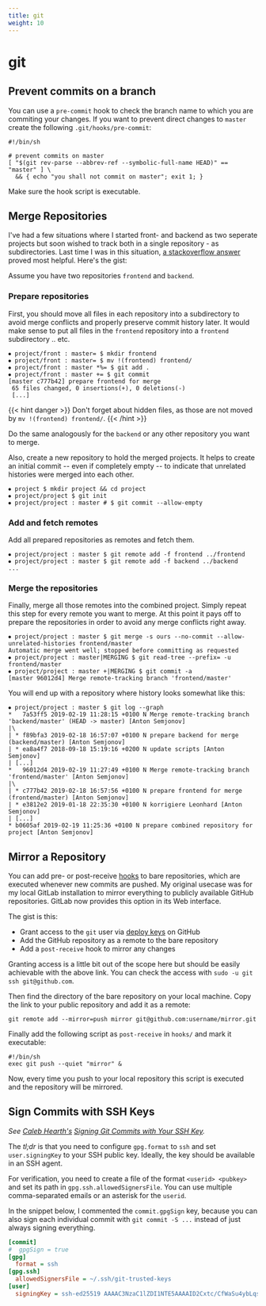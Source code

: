 ```yaml
---
title: git
weight: 10
---
```


# git


## Prevent commits on a branch

You can use a `pre-commit` hook to check the branch name to which you are commiting your changes. If
you want to prevent direct changes to `master` create the following `.git/hooks/pre-commit`:

```
#!/bin/sh

# prevent commits on master
[ "$(git rev-parse --abbrev-ref --symbolic-full-name HEAD)" == "master" ] \
  && { echo "you shall not commit on master"; exit 1; }
```

Make sure the hook script is executable.



## Merge Repositories

I've had a few situations where I started front- and backend as two seperate projects but soon
wished to track both in a single repository - as subdirectories. Last time I was in this situation,
[a stackoverflow answer](https://stackoverflow.com/a/6442034) proved most helpful. Here's the gist:

Assume you have two repositories `frontend` and `backend`.

### Prepare repositories

First, you should move all files in each repository into a subdirectory to avoid merge conflicts and
properly preserve commit history later. It would make sense to put all files in the `frontend`
repository into a `frontend` subdirectory .. etc.

```
⦁ project/front : master= $ mkdir frontend
⦁ project/front : master= $ mv !(frontend) frontend/
⦁ project/front : master *%= $ git add .
⦁ project/front : master += $ git commit
[master c777b42] prepare frontend for merge
 65 files changed, 0 insertions(+), 0 deletions(-)
 [...]
```

{{< hint danger >}}
Don't forget about hidden files, as those are not moved by `mv !(frontend) frontend/`.
{{< /hint >}}

Do the same analogously for the `backend` or any other repository you want to merge.

Also, create a new repository to hold the merged projects. It helps to create an initial commit --
even if completely empty -- to indicate that unrelated histories were merged into each other.

```
⦁ project $ mkdir project && cd project
⦁ project/project $ git init
⦁ project/project : master # $ git commit --allow-empty
```

### Add and fetch remotes

Add all prepared repositories as remotes and fetch them.

```
⦁ project/project : master $ git remote add -f frontend ../frontend
⦁ project/project : master $ git remote add -f backend ../backend
...
```

### Merge the repositories

Finally, merge all those remotes into the combined project. Simply repeat this step for every remote
you want to merge. At this point it pays off to prepare the repositories in order to avoid any merge
conflicts right away.

```
⦁ project/project : master $ git merge -s ours --no-commit --allow-unrelated-histories frontend/master
Automatic merge went well; stopped before committing as requested
⦁ project/project : master|MERGING $ git read-tree --prefix= -u frontend/master
⦁ project/project : master +|MERGING $ git commit -a
[master 96012d4] Merge remote-tracking branch 'frontend/master'
```

You will end up with a repository where history looks somewhat like this:

```
⦁ project/project : master $ git log --graph
*   7a53ff5 2019-02-19 11:28:15 +0100 N Merge remote-tracking branch 'backend/master' (HEAD -> master) [Anton Semjonov]
|\
| * f89bfa3 2019-02-18 16:57:07 +0100 N prepare backend for merge (backend/master) [Anton Semjonov]
| * ea8a4f7 2018-09-18 15:19:16 +0200 N update scripts [Anton Semjonov]
| [...]
*   96012d4 2019-02-19 11:27:49 +0100 N Merge remote-tracking branch 'frontend/master' [Anton Semjonov]
|\
| * c777b42 2019-02-18 16:57:56 +0100 N prepare frontend for merge (frontend/master) [Anton Semjonov]
| * e3812e2 2019-01-18 22:35:30 +0100 N korrigiere Leonhard [Anton Semjonov]
| [...]
* b0605af 2019-02-19 11:25:36 +0100 N prepare combined repository for project [Anton Semjonov]
```



## Mirror a Repository

You can add pre- or post-receive [hooks](https://git-scm.com/book/en/v2/Customizing-Git-Git-Hooks) to bare
repositories, which are executed whenever new commits are pushed. My original usecase was for my local
GitLab installation to mirror everything to publicly available GitHub repositories. GitLab now provides this
option in its Web interface.

The gist is this:

* Grant access to the `git` user via [deploy keys](https://developer.github.com/guides/managing-deploy-keys/#machine-users) on GitHub
* Add the GitHub repository as a remote to the bare repository
* Add a `post-receive` hook to mirror any changes

Granting access is a little bit out of the scope here but should be easily achievable with the above link.
You can check the access with `sudo -u git ssh git@github.com`.

Then find the directory of the bare repository on your local machine. Copy the link to your public
repository and add it as a remote:

```
git remote add --mirror=push mirror git@github.com:username/mirror.git
```

Finally add the following script as `post-receive` in `hooks/` and mark it executable:

```
#!/bin/sh
exec git push --quiet "mirror" &
```

Now, every time you push to your local repository this script is executed and the repository will be mirrored.

## Sign Commits with SSH Keys

*See [Caleb Hearth's](https://calebhearth.com/) [Signing Git Commits with Your SSH Key](https://calebhearth.com/sign-git-with-ssh).*

The *tl;dr* is that you need to configure `gpg.format` to `ssh` and set `user.signingKey` to your SSH public key. Ideally, the key should be available in an SSH agent.

For verification, you need to create a file of the format `<userid> <pubkey>` and set its path in `gpg.ssh.allowedSignersFile`. You can use multiple comma-separated emails or an asterisk for the `userid`.

In  the snippet below, I commented the `commit.gpgSign` key, because you can also sign each individual commit with `git commit -S ...` instead of just always signing everything.

```ini
[commit]
#  gpgSign = true
[gpg]
  format = ssh
[gpg.ssh]
  allowedSignersFile = ~/.ssh/git-trusted-keys
[user]
  signingKey = ssh-ed25519 AAAAC3NzaC1lZDI1NTE5AAAAID2Cxtc/CfWaSu4ybLqs3DTc9r0nEbyRS310fMqxYRZB

```


